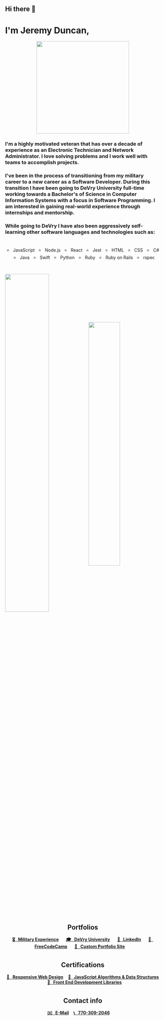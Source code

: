 <h2>Hi there 👋 </h2>
<h1>I'm Jeremy Duncan,</h1>
<p align="center">
<img width="300px" src="https://jeremyduncan.github.io/images/me_ny.webp"/>
</p>

 ### <p>I'm a highly motivated veteran that has over a decade of experience as an Electronic Technician and Network Administrator. I love solving problems and I work well with teams to accomplish projects.</p> 
 ### <p>I've been in the process of transitioning from my military career to a new career as a Software Developer. During this transition I have been going to DeVry University full-time working towards a Bachelor's of Science in Computer Information Systems with a focus in Software Programming. I am interested in gaining real-world experience through internships and mentorship.</p>
 ### <p>While going to DeVry I have also been aggressively self-learning other software languages and technologies such as: </p>
 
#
<p align="center">
⭐️ &nbsp; JavaScript &nbsp; ⭐️ &nbsp; Node.js &nbsp; ⭐️ &nbsp; React &nbsp; ⭐️ &nbsp; Jest &nbsp; ⭐️ &nbsp; HTML &nbsp; ⭐️ &nbsp; CSS &nbsp; ⭐️ &nbsp; C# &nbsp; ⭐️ &nbsp; Java &nbsp; ⭐️ &nbsp; Swift &nbsp; ⭐️ &nbsp; Python &nbsp; ⭐️ &nbsp; Ruby &nbsp; ⭐️ &nbsp; Ruby on Rails &nbsp; ⭐️ &nbsp; rspec
</p>

#
<div>
<img align="center" width="53%" src="https://github-readme-stats.vercel.app/api?username=JeremyDuncan&show_icons=true&hide_border=true&&count_private=true&include_all_commits=false" />
<img align="center" width="45%" src="https://github-readme-stats.vercel.app/api/top-langs/?username=JeremyDuncan&layout=compact&theme=buefy&hide_border=true&&count_private=true&include_all_commits=true"/></div>

#
<h2 style="text-align: center;">Portfolios</h2>

<p align="center">
<strong><a href="https://jeremy-duncan.notion.site/Jeremy-Duncan-s-Military-Experience-7abdbb418a6b40e7b2abd161eed48cda">🎖 &nbsp; Military Experience</a></strong> 
&nbsp;&nbsp;&nbsp;&nbsp;
<strong><a href="https://www.jeremy-duncan.com/devry-projects/devry.html">🎓 &nbsp; DeVry University</a></strong>
&nbsp;&nbsp;&nbsp;&nbsp;
<strong><a href="https://www.linkedin.com/in/jeremy-duncan2021">🔗 &nbsp; LinkedIn</a></strong>
&nbsp;&nbsp;&nbsp;&nbsp;
<strong><a href="https://www.freecodecamp.org/JeremyDuncan">💾 &nbsp; FreeCodeCamp</a></strong>
&nbsp;&nbsp;&nbsp;&nbsp;
<strong><a href="https://www.jeremy-duncan.com/">💼 &nbsp; Custom Portfolio Site</a></strong>
&nbsp;&nbsp;&nbsp;&nbsp;
</p>

#
<h2 style="text-align: center;">Certifications</h2>
<p align="center">
<strong><a href="https://www.freecodecamp.org/certification/jeremyduncan/responsive-web-design">📌 &nbsp; Responsive Web Design</a></strong>
&nbsp;&nbsp;
<strong><a href="https://www.freecodecamp.org/certification/jeremyduncan/javascript-algorithms-and-data-structures">📌  &nbsp; JavaScript Algorithms & Data Structures</a></strong>
&nbsp;&nbsp;
<strong><a href="https://www.freecodecamp.org/certification/JeremyDuncan/front-end-development-libraries">📌  &nbsp; Front End Development Libraries</a></strong>
</p>


#
  <h2 style="text-align: center;">Contact info</h2>

<p align="center">
<strong> <a href="mailto:jeremy.duncan1984@gmail.com">✉️ &nbsp; E-Mail</a> </strong>
&nbsp;&nbsp;
<strong><a href="tel:757-637-0202"> 📞  &nbsp; 770-309-2046</a></strong> 
&nbsp;&nbsp;&nbsp;&nbsp;&nbsp;&nbsp;
</p>

#
<!--
**JeremyDuncan/JeremyDuncan** is a ✨ _special_ ✨ repository because its `README.md` (this file) appears on your GitHub profile.

Here are some ideas to get you started:

- 🔭 I’m currently working on ...
- 🌱 I’m currently learning ...
- 👯 I’m looking to collaborate on ...
- 🤔 I’m looking for help with ...
- 💬 Ask me about ...
- 📫 How to reach me: ...
- 😄 Pronouns: ...
- ⚡ Fun fact: ...
-->
